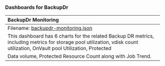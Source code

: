 ### Dashboards for BackupDr

|BackupDr Monitoring|
|:---------------------|
|Filename: [backupdr-monitoring.json](backupdr-monitoring.json)|
|This dashboard has 6 charts for the related Backup DR metrics, including metrics for storage pool utilization, vdisk count utilization, OnVault pool Utilization, Protected 
Data volume, Protected Resource Count along with Job Trend.|

